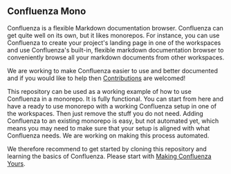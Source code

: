 ## Confluenza Mono

Confluenza is a flexible Markdown documentation browser. Confluenza can get quite well on its own,
but it likes monorepos. For instance, you can use Confluenza to create your project's landing page
in one of the workspaces and use Confluenza's built-in, flexible markdown documentation browser to
conveniently browse all your markdown documents from other workspaces.

We are working to make Confluenza easier to use and better documented and if you would like to help
then [Contributions](https://react-frontend-developer.now.sh/developers/contributing) are welcomed!

This repository can be used as a working example of how to use Confluenza in a monorepo. It is fully
functional. You can start from here and have a ready to use monorepo with a working Confluenza setup in
one of the workspaces. Then just remove the stuff you do not need.
Adding Confluenza to an existing monorepo is easy, but not automated yet, which means you may need to make
sure that your setup is aligned with what Confluenza needs. We are working on making this process
automated.

We therefore recommend to get started by cloning this repository and learning the basics of Confluenza.
Please start with [Making Confluenza Yours](/developers/making-confluenza-yours).
